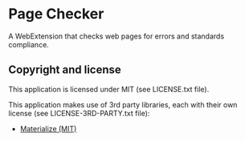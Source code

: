 # Page Checker

A WebExtension that checks web pages for errors and standards compliance.


## Copyright and license

This application is licensed under MIT (see LICENSE.txt file).

This application makes use of 3rd party libraries, each with their own license (see LICENSE-3RD-PARTY.txt file):

- [Materialize (MIT)](https://github.com/Dogfalo/materialize)
